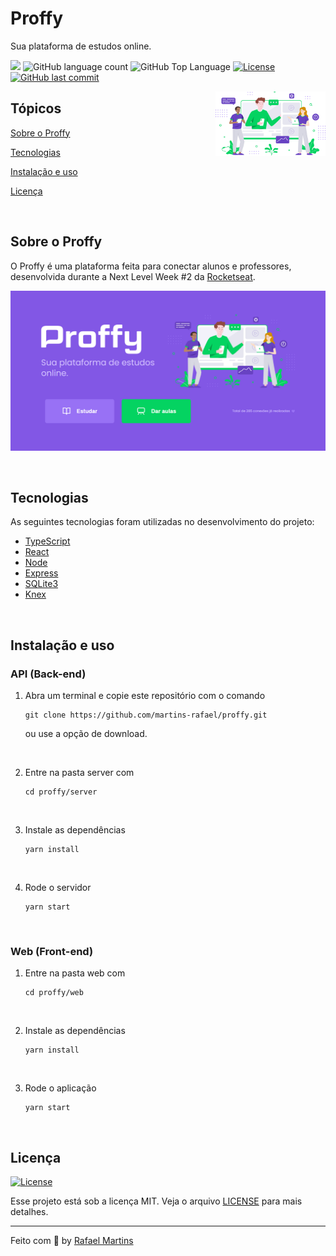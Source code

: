 # Proffy

<p>Sua plataforma de estudos online.</p>

<p>
  <img src="https://img.shields.io/badge/made%20by-RAFAEL%20MARTINS-04D361?style=flat-square">
  <img alt="GitHub language count" src="https://img.shields.io/github/languages/count/martins-rafael/proffy?color=04D361&style=flat-square">
  <img alt="GitHub Top Language" src="https://img.shields.io/github/languages/top/martins-rafael/proffy?color=04D361&style=flat-square">
  <a href="https://opensource.org/licenses/MIT">
    <img alt="License" src="https://img.shields.io/badge/license-MIT-04D361?style=flat-square">
  </a>
  <a href="https://github.com/martins-rafael/foodfy/commits/master">
    <img alt="GitHub last commit" src="https://img.shields.io/github/last-commit/martins-rafael/proffy?color=04D361&style=flat-square">
  </a>
</p>

<img align="right" src="web/src/assets/images/landing.svg?raw=true" width="35%" alt="Proffy">

## Tópicos 

[Sobre o Proffy](#sobre-o-proffy)

[Tecnologias](#tecnologias)

[Instalação e uso](#instalação-e-uso)

[Licença](#licença)

<br>

## Sobre o Proffy

O Proffy é uma plataforma feita para conectar alunos e professores, desenvolvida durante a Next Level Week #2 da [Rocketseat](https://rocketseat.com.br/).

<p align="center">
  <img src=".github/landing.png" alt="Página inicial">
</p>

<br>

## Tecnologias

As seguintes tecnologias foram utilizadas no desenvolvimento do projeto:

- [TypeScript](https://www.typescriptlang.org/)
- [React](https://reactjs.org/)
- [Node](https://nodejs.org/en/)
- [Express](https://expressjs.com/)
- [SQLite3](https://www.sqlite.org/index.html)
- [Knex](http://knexjs.org/)

<br>

## Instalação e uso

### API (Back-end)

1) Abra um terminal e copie este repositório com o comando
    ```
    git clone https://github.com/martins-rafael/proffy.git
    ```
    ou use a opção de download.

<br>

2) Entre na pasta server com 
    ```
    cd proffy/server
    ```

<br>

3) Instale as dependências
    ```
    yarn install
    ```

<br>

4) Rode o servidor
    ```
    yarn start
    ```

<br>

### Web (Front-end)

1) Entre na pasta web com 
    ```
    cd proffy/web
    ```

<br>

2) Instale as dependências
    ```
    yarn install
    ```

<br>

3) Rode o aplicação
    ```
    yarn start
    ```

<br>

## Licença
<a href="https://opensource.org/licenses/MIT">
    <img alt="License" src="https://img.shields.io/badge/license-MIT-04D361?style=flat-square">
</a>

Esse projeto está sob a licença MIT. Veja o arquivo [LICENSE](/LICENSE) para mais detalhes.

---

Feito com :purple_heart: by [Rafael Martins](https://github.com/martins-rafael)
